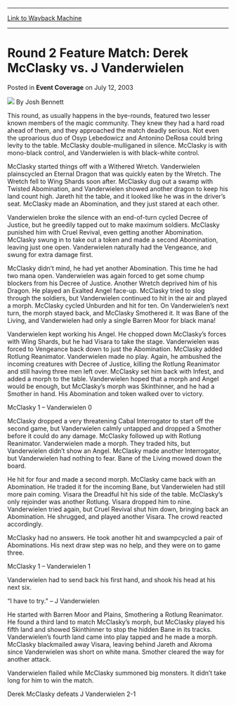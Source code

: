 
---
[Link to Wayback Machine](https://web.archive.org/web/20171030135049/https://magic.wizards.com/en/articles/archive/event-coverage/round-2-feature-match-derek-mcclasky-vs-j-vanderwielen-2003-07-12)

[_metadata_:author]:- "Josh Bennett"
[_metadata_:description]:- "This round, as usually happens in the bye-rounds, featured two lesser known members of the magic community. They knew they had a hard road ahead of them, and they approached the match deadly serious. Not even the uproarious duo of Osyp Lebedowicz and Antonino DeRosa could bring levity to the table. McClasky double-mulliganed in silence. McClasky is with mono-black control, and Vanderwielen is with black-white control."
[_metadata_:generator]:- "Drupal 7 (http://drupal.org)"
[_metadata_:node]:- "773971"
[_metadata_:publish_date]:- "2003-07-12"
[_metadata_:source]:- "div-main-content"
[_metadata_:title]:- "Round 2 Feature Match: Derek McClasky vs. J Vanderwielen"
[_metadata_:wayback_capture_timestamp]:- "2017-10-30 13:50:49"
[_metadata_:wayback_raw_url]:- "https://web.archive.org/web/20171030135049id_/https://magic.wizards.com/en/articles/archive/event-coverage/round-2-feature-match-derek-mcclasky-vs-j-vanderwielen-2003-07-12"
[_metadata_:wayback_url]:- "https://magic.wizards.com/en/articles/archive/event-coverage/round-2-feature-match-derek-mcclasky-vs-j-vanderwielen-2003-07-12"
---


Round 2 Feature Match: Derek McClasky vs. J Vanderwielen
========================================================



 Posted in **Event Coverage**
 on July 12, 2003 






![](https://media.magic.wizards.com/styles/auth_small/public/images/person/authorpic_joshbennett.jpg)
By Josh Bennett











This round, as usually happens in the bye-rounds, featured two lesser known members of the magic community. They knew they had a hard road ahead of them, and they approached the match deadly serious. Not even the uproarious duo of Osyp Lebedowicz and Antonino DeRosa could bring levity to the table. McClasky double-mulliganed in silence. McClasky is with mono-black control, and Vanderwielen is with black-white control.

McClasky started things off with a Withered Wretch. Vanderwielen plainscycled an Eternal Dragon that was quickly eaten by the Wretch. The Wretch fell to Wing Shards soon after. McClasky dug out a swamp with Twisted Abomination, and Vanderwielen showed another dragon to keep his land count high. Jareth hit the table, and it looked like he was in the driver’s seat. McClasky made an Abomination, and they just stared at each other.

Vanderwielen broke the silence with an end-of-turn cycled Decree of Justice, but he greedily tapped out to make maximum soldiers. McClasky punished him with Cruel Revival, even getting another Abomination. McClasky swung in to take out a token and made a second Abomination, leaving just one open. Vanderwielen naturally had the Vengeance, and swung for extra damage first.

McClasky didn’t mind, he had yet another Abomination. This time he had two mana open. Vanderwielen was again forced to get some chump blockers from his Decree of Justice. Another Wretch deprived him of his Dragon. He played an Exalted Angel face-up. McClasky tried to slog through the soldiers, but Vanderwielen continued to hit in the air and played a morph. McClasky cycled Unburden and hit for ten. On Vanderwielen’s next turn, the morph stayed back, and McClasky Smothered it. It was Bane of the Living, and Vanderwielen had only a single Barren Moor for black mana!

Vanderwielen kept working his Angel. He chopped down McClasky’s forces with Wing Shards, but he had Visara to take the stage. Vanderwielen was forced to Vengeance back down to just the Abomination. McClasky added Rotlung Reanimator. Vanderwielen made no play. Again, he ambushed the incoming creatures with Decree of Justice, killing the Rotlung Reanimator and still having three men left over. McClasky set him back with Infest, and added a morph to the table. Vanderwielen hoped that a morph and Angel would be enough, but McClasky’s morph was Skinthinner, and he had a Smother in hand. His Abomination and token walked over to victory.

McClasky 1 – Vanderwielen 0

McClasky dropped a very threatening Cabal Interrogator to start off the second game, but Vanderwielen calmly untapped and dropped a Smother before it could do any damage. McClasky followed up with Rotlung Reanimator. Vanderwielen made a morph. They traded hits, but Vanderwielen didn’t show an Angel. McClasky made another Interrogator, but Vanderwielen had nothing to fear. Bane of the Living mowed down the board.

He hit for four and made a second morph. McClasky came back with an Abomination. He traded it for the incoming Bane, but Vanderwielen had still more pain coming. Visara the Dreadful hit his side of the table. McClasky’s only rejoinder was another Rotlung. Visara dropped him to nine. Vanderwielen tried again, but Cruel Revival shut him down, bringing back an Abomination. He shrugged, and played another Visara. The crowd reacted accordingly.

McClasky had no answers. He took another hit and swampcycled a pair of Abominations. His next draw step was no help, and they were on to game three.

McClasky 1 – Vanderwielen 1

Vanderwielen had to send back his first hand, and shook his head at his next six.

“I have to try.” – J Vanderwielen

He started with Barren Moor and Plains, Smothering a Rotlung Reanimator. He found a third land to match McClasky’s morph, but McClasky played his fifth land and showed Skinthinner to stop the hidden Bane in its tracks. Vanderwielen’s fourth land came into play tapped and he made a morph. McClasky blackmailed away Visara, leaving behind Jareth and Akroma since Vanderwielen was short on white mana. Smother cleared the way for another attack.

Vanderwielen flailed while McClasky summoned big monsters. It didn’t take long for him to win the match.

Derek McClasky defeats J Vanderwielen 2-1







